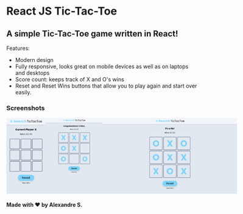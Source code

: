 <h1>React JS Tic-Tac-Toe</h1>
<h2>A simple Tic-Tac-Toe game written in React!</h2>

Features:
- Modern design
- Fully responsive, looks great on mobile devices as well as on laptops and desktops
- Score count: keeps track of X and O's wins
- Reset and Reset Wins buttons that allow you to play again and start over easily.

<h3>Screenshots</h3>
<div style="display: flex; margin:auto;">
  <img src="/screenshots/mobile.png" height="200"/>
  <img src="/screenshots/tablet.png" height="200"/>
  <img src="/screenshots/laptop.png" height="200"/>
</div>
<h4>Made with ❤️ by Alexandre S.</h4>
